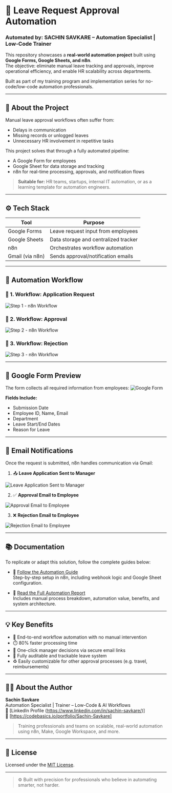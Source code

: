 # 🔁 Leave Request Approval Automation  
### Automated by: SACHIN SAVKARE – Automation Specialist | Low-Code Trainer

This repository showcases a **real-world automation project** built using **Google Forms, Google Sheets, and n8n**.  
The objective: eliminate manual leave tracking and approvals, improve operational efficiency, and enable HR scalability across departments.

Built as part of my training program and implementation series for no-code/low-code automation professionals.

---

## 📘 About the Project

Manual leave approval workflows often suffer from:
- Delays in communication
- Missing records or unlogged leaves
- Unnecessary HR involvement in repetitive tasks

This project solves that through a fully automated pipeline:
- A Google Form for employees
- Google Sheet for data storage and tracking
- n8n for real-time processing, approvals, and notification flows

> **Suitable for:** HR teams, startups, internal IT automation, or as a learning template for automation engineers.

---

## ⚙️ Tech Stack

| Tool            | Purpose                           |
|-----------------|-----------------------------------|
| Google Forms     | Leave request input from employees |
| Google Sheets    | Data storage and centralized tracker |
| n8n              | Orchestrates workflow automation |
| Gmail (via n8n)  | Sends approval/notification emails |

---

## 🔄 Automation Workflow

### 🔹 1. Workflow: Application Request 

 ![Step 1 - n8n Workflow](https://github.com/SachinSavkare/AI-Enables-Leave-Request-Approval-Automation-N8Nt-Approval/blob/main/Workflow%201.png)



### 🔹 2. Workflow: Approval  

![Step 2 - n8n Workflow](https://github.com/SachinSavkare/AI-Enables-Leave-Request-Approval-Automation-N8Nt-Approval/blob/main/Workflow%202.png)



### 🔹 3. Workflow: Rejection 

![Step 3 - n8n Workflow](https://github.com/SachinSavkare/AI-Enables-Leave-Request-Approval-Automation-N8Nt-Approval/blob/main/Workflow%20_reject.png)

---

## 🧾 Google Form Preview

The form collects all required information from employees:
![Google Form](https://github.com/SachinSavkare/AI-Enables-Leave-Request-Approval-Automation-N8Nt-Approval/blob/main/google%20Form.png)


**Fields Include:**
- Submission Date  
- Employee ID, Name, Email  
- Department  
- Leave Start/End Dates  
- Reason for Leave  

---

## 📩 Email Notifications

Once the request is submitted, n8n handles communication via Gmail:

1. 📤 **Leave Application Sent to Manager**
   
![Leave Application Sent to Manager](https://github.com/SachinSavkare/AI-Enables-Leave-Request-Approval-Automation-N8Nt-Approval/blob/main/Mail%20recive%20to%20dept..JPG)



2. ✅ **Approval Email to Employee**
   
![Approval Email to Employee](https://github.com/SachinSavkare/AI-Enables-Leave-Request-Approval-Automation-N8Nt-Approval/blob/main/Mail_Approved.jpg)



3. ❌ **Rejection Email to Employee**
   
![Rejection Email to Employee](https://github.com/SachinSavkare/AI-Enables-Leave-Request-Approval-Automation-N8Nt-Approval/blob/main/Mail_Rejected.jpg)


---

## 📚 Documentation

To replicate or adapt this solution, follow the complete guides below:

- 📄 [Follow the Automation Guide](https://github.com/SachinSavkare/AI-Enables-Leave-Request-Approval-Automation-N8Nt-Approval/blob/main/Leave%20Approval%20Process%20Guide.pdf)  
  Step-by-step setup in n8n, including webhook logic and Google Sheet configuration.

- 📑 [Read the Full Automation Report](https://github.com/SachinSavkare/AI-Enables-Leave-Request-Approval-Automation-N8Nt-Approval/blob/main/Leave%20Automation%20Report.pdf)  
  Includes manual process breakdown, automation value, benefits, and system architecture.

---

## 💡 Key Benefits

- 🔁 End-to-end workflow automation with no manual intervention  
- ⏱️ 80% faster processing time  
- 👤 One-click manager decisions via secure email links  
- 🧾 Fully auditable and trackable leave system  
- ♻️ Easily customizable for other approval processes (e.g. travel, reimbursements)

---

## 👨‍🏫 About the Author

**Sachin Savkare**  
Automation Specialist | Trainer – Low-Code & AI Workflows  
🔗 [LinkedIn Profile (https://www.linkedin.com/in/sachin-savkare/)]  
📧 [https://codebasics.io/portfolio/Sachin-Savkare]

> Training professionals and teams on scalable, real-world automation using n8n, Make, Google Workspace, and more.

---

## 📄 License

Licensed under the [MIT License](./LICENSE).

---

> ⚙️ Built with precision for professionals who believe in automating smarter, not harder.
